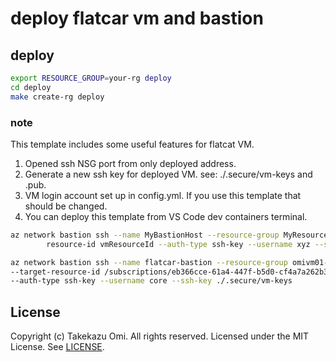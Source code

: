 # deploy flatcar vm and bastion

## deploy

```sh
export RESOURCE_GROUP=your-rg deploy
cd deploy
make create-rg deploy
```

### note

This template includes some useful features for flatcat VM.

1. Opened ssh NSG port from only deployed address.
2. Generate a new ssh key for deployed VM. see: ./.secure/vm-keys and .pub.
3. VM login account set up in config.yml. If you use this template that should be changed.
4. You can deploy this template from VS Code dev containers terminal.

```sh
az network bastion ssh --name MyBastionHost --resource-group MyResourceGroup --target-
        resource-id vmResourceId --auth-type ssh-key --username xyz --ssh-key C:/filepath/sshkey.pem
```


```sh
az network bastion ssh --name flatcar-bastion --resource-group omivm01-rg \
--target-resource-id /subscriptions/eb366cce-61a4-447f-b5d0-cf4a7a262b37/resourceGroups/omivm01-rg/providers/Microsoft.Compute/virtualMachines/flatcar \
--auth-type ssh-key --username core --ssh-key ./.secure/vm-keys
```

## License

Copyright (c) Takekazu Omi. All rights reserved.
Licensed under the MIT License. See [LICENSE](https://github.com/Microsoft/vscode-dev-containers/blob/master/LICENSE).
